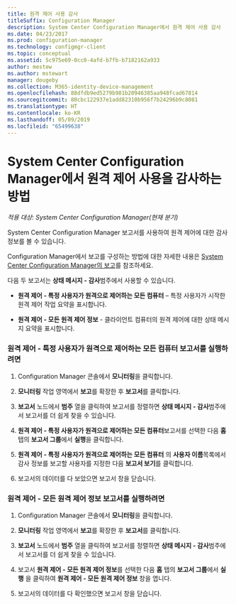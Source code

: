 ```yaml
---
title: 원격 제어 사용 감사
titleSuffix: Configuration Manager
description: System Center Configuration Manager에서 원격 제어 사용 감사
ms.date: 04/23/2017
ms.prod: configuration-manager
ms.technology: configmgr-client
ms.topic: conceptual
ms.assetid: 5c975e69-0cc0-4afd-b7fb-b7182162a933
author: mestew
ms.author: mstewart
manager: dougeby
ms.collection: M365-identity-device-management
ms.openlocfilehash: 88dfdb9ed5279b981b20946385aa948fcad67814
ms.sourcegitcommit: 80cbc122937e1add82310b956f7b24296b9c8081
ms.translationtype: HT
ms.contentlocale: ko-KR
ms.lasthandoff: 05/09/2019
ms.locfileid: "65499638"
---
```

# <a name="how-to-audit-remote-control-usage-in-system-center-configuration-manager"></a>System Center Configuration Manager에서 원격 제어 사용을 감사하는 방법

*적용 대상: System Center Configuration Manager(현재 분기)*

System Center Configuration Manager 보고서를 사용하여 원격 제어에 대한 감사 정보를 볼 수 있습니다.  

 Configuration Manager에서 보고를 구성하는 방법에 대한 자세한 내용은 [System Center Configuration Manager의 보고](../../../../core/servers/manage/reporting.md)를 참조하세요.  

 다음 두 보고서는 **상태 메시지 - 감사**범주에서 사용할 수 있습니다.  

-   **원격 제어 - 특정 사용자가 원격으로 제어하는 모든 컴퓨터** – 특정 사용자가 시작한 원격 제어 작업 요약을 표시합니다.  

-   **원격 제어 - 모든 원격 제어 정보** - 클라이언트 컴퓨터의 원격 제어에 대한 상태 메시지 요약을 표시합니다.  

### <a name="to-run-the-report-remote-control---all-computers-remote-controlled-by-a-specific-user"></a>원격 제어 - 특정 사용자가 원격으로 제어하는 모든 컴퓨터 보고서를 실행하려면  

1.  Configuration Manager 콘솔에서 **모니터링**을 클릭합니다.  

2.  **모니터링** 작업 영역에서 **보고**를 확장한 후 **보고서**를 클릭합니다.  

3.  **보고서** 노드에서 **범주** 열을 클릭하여 보고서를 정렬하면 **상태 메시지 - 감사**범주에서 보고서를 더 쉽게 찾을 수 있습니다.  

4.  **원격 제어 - 특정 사용자가 원격으로 제어하는 모든 컴퓨터**보고서를 선택한 다음 **홈** 탭의 **보고서 그룹**에서 **실행**을 클릭합니다.  

5.  **원격 제어 - 특정 사용자가 원격으로 제어하는 모든 컴퓨터** 의 **사용자 이름**목록에서 감사 정보를 보고할 사용자를 지정한 다음 **보고서 보기**를 클릭합니다.  

6.  보고서의 데이터를 다 보았으면 보고서 창을 닫습니다.  

### <a name="to-run-the-report-remote-control---all-remote-control-information"></a>원격 제어 - 모든 원격 제어 정보 보고서를 실행하려면  

1.  Configuration Manager 콘솔에서 **모니터링**을 클릭합니다.  

2.  **모니터링** 작업 영역에서 **보고**를 확장한 후 **보고서**를 클릭합니다.  

3.  **보고서** 노드에서 **범주** 열을 클릭하여 보고서를 정렬하면 **상태 메시지 - 감사**범주에서 보고서를 더 쉽게 찾을 수 있습니다.  

4.  보고서 **원격 제어 - 모든 원격 제어 정보**를 선택한 다음 **홈** 탭의 **보고서 그룹**에서 **실행** 을 클릭하여 **원격 제어 - 모든 원격 제어 정보** 창을 엽니다.  

5.  보고서의 데이터를 다 확인했으면 보고서 창을 닫습니다.  
